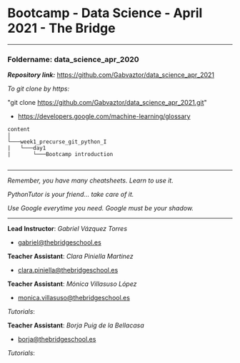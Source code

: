 # Bootcamp - Data Science - April 2021 - The Bridge

---------

### **Foldername**: data_science_apr_2020

***Repository link:*** https://github.com/Gabvaztor/data_science_apr_2021

*To git clone by https:*

"git clone https://github.com/Gabvaztor/data_science_apr_2021.git"

- https://developers.google.com/machine-learning/glossary

```
content
│
└───week1_precurse_git_python_I
|   └───day1
|       └───Bootcamp introduction


```

---------

*Remember, you have many cheatsheets. Learn to use it.*

*PythonTutor is your friend... take care of it.*

*Use Google everytime you need. Google must be your shadow.*

---------

**Lead Instructor**: *Gabriel Vázquez Torres*

- gabriel@thebridgeschool.es

**Teacher Assistant**: *Clara Piniella Martinez*

- clara.piniella@thebridgeschool.es

**Teacher Assistant**: *Mónica Villasuso López*

- monica.villasuso@thebridgeschool.es

*Tutorials*: 

**Teacher Assistant**: *Borja Puig de la Bellacasa*

- borja@thebridgeschool.es

*Tutorials*: 
